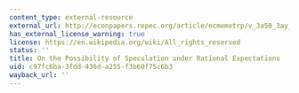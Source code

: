 ```yaml
---
content_type: external-resource
external_url: http://econpapers.repec.org/article/ecmemetrp/v_3a50_3ay_3a1982_3ai_3a5_3ap_3a1163-81.htm
has_external_license_warning: true
license: https://en.wikipedia.org/wiki/All_rights_reserved
status: ''
title: On the Possibility of Speculation under Rational Expectations
uid: c97fc6ba-3fdd-436d-a255-f3b60f75c6b3
wayback_url: ''
---
```

